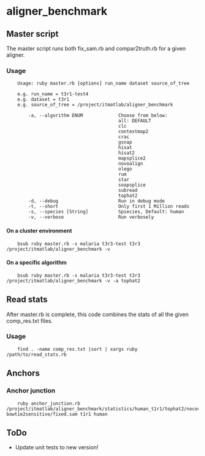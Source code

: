 # aligner_benchmark

## Master script

The master script runs both fix_sam.rb and compar2truth.rb for a given aligner.

### Usage
        Usage: ruby master.rb [options] run_name dataset source_of_tree

        e.g. run_name = t3r1-test4
        e.g. dataset = t3r1
        e.g. source_of_tree = /project/itmatlab/aligner_benchmark
        
            -a, --algorithm ENUM             Choose from below:
                                             all: DEFAULT
                                             clc
                                             contextmap2
                                             crac
                                             gsnap
                                             hisat
                                             hisat2
                                             mapsplice2
                                             novoalign
                                             olego
                                             rum
                                             star
                                             soapsplice
                                             subread
                                             tophat2
            -d, --debug                      Run in debug mode
            -t, --short                      Only first 1 Million reads
            -s, --species [String]           Spiecies, Default: human
            -v, --verbose                    Run verbosely


#### On a cluster environment
        bsub ruby master.rb -s malaria t3r3-test t3r3 /project/itmatlab/aligner_benchmark -v

#### On a specific algorithm
        bsub ruby master.rb -s malaria t3r3-test t3r3  /project/itmatlab/aligner_benchmark -v -a tophat2

## Read stats

After master.rb is complete, this code combines the stats of all the given comp_res.txt files.

### Usage

        find . -name comp_res.txt |sort | xargs ruby /path/to/read_stats.rb

## Anchors

### Anchor junction

        ruby anchor_junction.rb /project/itmatlab/aligner_benchmark/statistics/human_t1r1/tophat2/nocoveragesearch-bowtie2sensitive/fixed.sam t1r1 human


## ToDo

* Update unit tests to new version!



